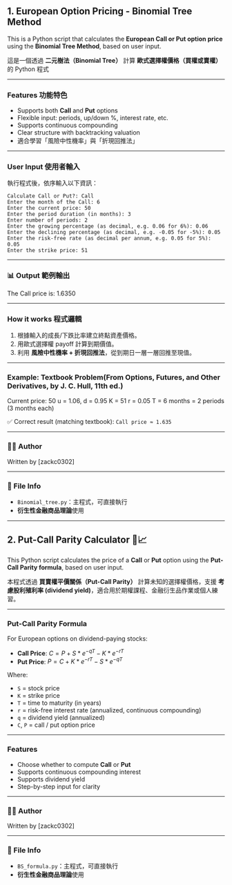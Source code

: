## 1. European Option Pricing - Binomial Tree Method
This is a Python script that calculates the **European Call or Put option price** using the **Binomial Tree Method**, based on user input.

這是一個透過 **二元樹法（Binomial Tree）** 計算 **歐式選擇權價格（買權或賣權）** 的 Python 程式

---
### Features 功能特色
- Supports both **Call** and **Put** options
- Flexible input: periods, up/down %, interest rate, etc.
- Supports continuous compounding
- Clear structure with backtracking valuation
- 適合學習「風險中性機率」與「折現回推法」
---
### User Input 使用者輸入

執行程式後，依序輸入以下資訊：
```
Calculate Call or Put?: Call 
Enter the month of the Call: 6 
Enter the current price: 50 
Enter the period duration (in months): 3
Enter number of periods: 2 
Enter the growing percentage (as decimal, e.g. 0.06 for 6%): 0.06 
Enter the declining percentage (as decimal, e.g. -0.05 for -5%): 0.05 
Enter the risk-free rate (as decimal per annum, e.g. 0.05 for 5%): 0.05 
Enter the strike price: 51
```
---

### 📊 Output 範例輸出

The Call price is: 1.6350

---

### How it works 程式邏輯

1. 根據輸入的成長/下跌比率建立終點資產價格。
2. 用歐式選擇權 payoff 計算到期價值。
3. 利用 **風險中性機率 + 折現回推法**，從到期日一層一層回推至現值。

---

### Example: Textbook Problem(From Options, Futures, and Other Derivatives, by J. C. Hull, 11th ed.)

Current price: 50 u = 1.06, d = 0.95 K = 51 r = 0.05 T = 6 months = 2 periods (3 months each)

✅ Correct result (matching textbook): `Call price ≈ 1.635`

---

### 🧑‍💻 Author

Written by [zackc0302]  

---

### 📂 File Info

- `Binomial_tree.py`：主程式，可直接執行
- **衍生性金融商品理論**使用
------
## 2. Put-Call Parity Calculator 📘📈

This Python script calculates the price of a **Call** or **Put** option using the **Put-Call Parity formula**, based on user input.

本程式透過 **買賣權平價關係（Put-Call Parity）** 計算未知的選擇權價格，支援 **考慮股利殖利率 (dividend yield)**，適合用於期權課程、金融衍生品作業或個人練習。

---

### Put-Call Parity Formula

For European options on dividend-paying stocks:

- **Call Price**: $C = P + S * e^{-qT} - K * e^{-rT}$
- **Put Price**:  $P = C + K * e^{-rT} - S * e^{-qT}$

Where:
- `S` = stock price
- `K` = strike price
- `T` = time to maturity (in years)
- `r` = risk-free interest rate (annualized, continuous compounding)
- `q` = dividend yield (annualized)
- `C`, `P` = call / put option price

---

### Features

- Choose whether to compute **Call** or **Put**
- Supports continuous compounding interest
- Supports dividend yield
- Step-by-step input for clarity

---
### 🧑‍💻 Author

Written by [zackc0302]  

---

### 📂 File Info

- `BS_formula.py`：主程式，可直接執行
- **衍生性金融商品理論**使用

